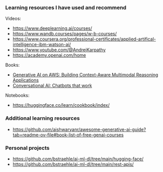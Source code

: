 ### Learning resources I have used and recommend

Videos:  

- https://www.deeplearning.ai/courses/  
- https://www.wandb.courses/pages/w-b-courses/  
- https://www.coursera.org/professional-certificates/applied-artifical-intelligence-ibm-watson-ai/  
- https://www.youtube.com/@AndrejKarpathy
- https://academy.openai.com/home  

Books:  

- <a href='https://www.amazon.com/Generative-AWS-Context-Aware-Multimodal-Applications/dp/1098159225/ref=sr_1_1'>Generative AI on AWS: Building Context-Aware Multimodal Reasoning Applications</a>  
- <a href='https://www.amazon.com/Conversational-AI-Chatbots-that-work'>Conversational AI: Chatbots that work</a>  

Notebooks:  

- https://huggingface.co/learn/cookbook/index/  

### Additional learning resources

- https://github.com/aishwaryanr/awesome-generative-ai-guide?tab=readme-ov-file#book-list-of-free-genai-courses  

### Personal projects

- https://github.com/bstraehle/ai-ml-dl/tree/main/hugging-face/  
- https://github.com/bstraehle/ai-ml-dl/tree/main/rest-apis/  
